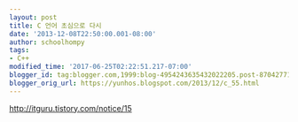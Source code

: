 ```yaml
---
layout: post
title: C 언어 초심으로 다시
date: '2013-12-08T22:50:00.001-08:00'
author: schoolhompy
tags:
- C++
modified_time: '2017-06-25T02:22:51.217-07:00'
blogger_id: tag:blogger.com,1999:blog-4954243635432022205.post-8704277134606794583
blogger_orig_url: https://yunhos.blogspot.com/2013/12/c_55.html
---
```


<p><a href="http://itguru.tistory.com/notice/15">http://itguru.tistory.com/notice/15</a></p>